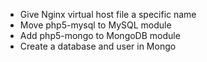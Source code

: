 * Give Nginx virtual host file a specific name
* Move php5-mysql to MySQL module
* Add php5-mongo to MongoDB module
* Create a database and user in Mongo
